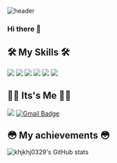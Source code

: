 ![header](https://capsule-render.vercel.app/api?type=cylinder&color=random&height=300&section=header&text=효정%20GitHub&fontSize=80)

### Hi there 👋   

## 🛠 My Skills 🛠
<img src="https://img.shields.io/badge/HTML5-E34F26?style=flat-square&logo=HTML5&logoColor=white"/></a>
<img src="https://img.shields.io/badge/CSS3-1572B6?style=flat-square&logo=CSS3&logoColor=white"/></a> 
<img src="https://img.shields.io/badge/Android Studio-3DDC84?style=flat-square&logo=Android&logoColor=white"/></a>
<img src="https://img.shields.io/badge/Amazon AWS-232F3E?style=flat-square&logo=Amazon%20AWS&logoColor=white"/></a>
<img src="https://img.shields.io/badge/Python-3766AB?style=flat-square&logo=Python&logoColor=white"/></a> 
<img src="https://img.shields.io/badge/Java-007396?style=flat-square&logo=Java&logoColor=white"/></a> 
</p>


## 👧🏻 Its's Me 👧🏻
<a href="https://www.instagram.com/hyojung_yi/"><img src="https://img.shields.io/badge/Instagram-E4405F?style=flat-square&logo=Instagram&logoColor=white&link=https://www.instagram.com/woo0_hooo/"/></a>
[![Gmail Badge](https://img.shields.io/badge/Gmail-d14836?style=flat-square&logo=Gmail&logoColor=white&link=mailto:khjkhj0329@gmail.com)](mailto:khjkhj0329@gmail.com)

## 😳 My achievements 😳
![khjkhj0329's GitHub stats](https://github-readme-stats.vercel.app/api?username=khjkhj0329&show_icons=true&theme=cobalt)


   

